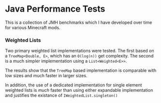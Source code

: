 # Java Performance Tests

This is a collection of JMH benchmarks which I have developed over time for various Minecraft mods.

### Weighted Lists

Two primary weighted list implementations were tested. The first based on a `TreeMap<Double, E>`, which has an `O(log(n))` get complexity. The second is a much simpler implementation using a `List<Weighted<E>>`.

The results show that the `TreeMap` based implementation is comparable with low sizes and much faster in larger sizes.

In addition, the use of a dedicated implementation for single element weighted lists is *much* faster than using either expandable implementation and justifies the existance of `IWeightedList.singleton()`